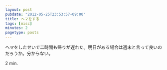 ```yaml
---
layout: post
pubdate: "2012-05-25T23:53:57+09:00"
title: ヘマをする
tags: [misc]
minutes: 2
pagetype: posts
---
```

ヘマをしたせいで二時間も帰りが遅れた。明日がある場合は週末と言って良いのだろうか。分からない。

2 min.
